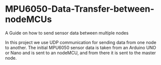 # MPU6050-Data-Transfer-between-nodeMCUs
A Guide on how to send sensor data between multiple nodes 

In this project we use UDP communication for sending data from one node to another.
The initial MPU6050 sensor data is taken from an Arduino UNO or Nano and is sent to an nodeMCU, and from there it is sent to the master node.
